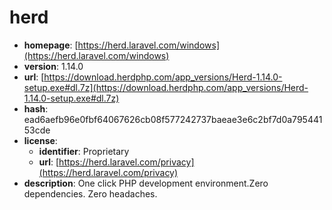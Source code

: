 # herd

- **homepage**: [https://herd.laravel.com/windows](https://herd.laravel.com/windows)
- **version**: 1.14.0
- **url**: [https://download.herdphp.com/app_versions/Herd-1.14.0-setup.exe#dl.7z](https://download.herdphp.com/app_versions/Herd-1.14.0-setup.exe#dl.7z)
- **hash**: ead6aefb96e0fbf64067626cb08f577242737baeae3e6c2bf7d0a79544153cde
- **license**:
  - **identifier**: Proprietary
  - **url**: [https://herd.laravel.com/privacy](https://herd.laravel.com/privacy)
- **description**: One click PHP development environment.Zero dependencies. Zero headaches.


